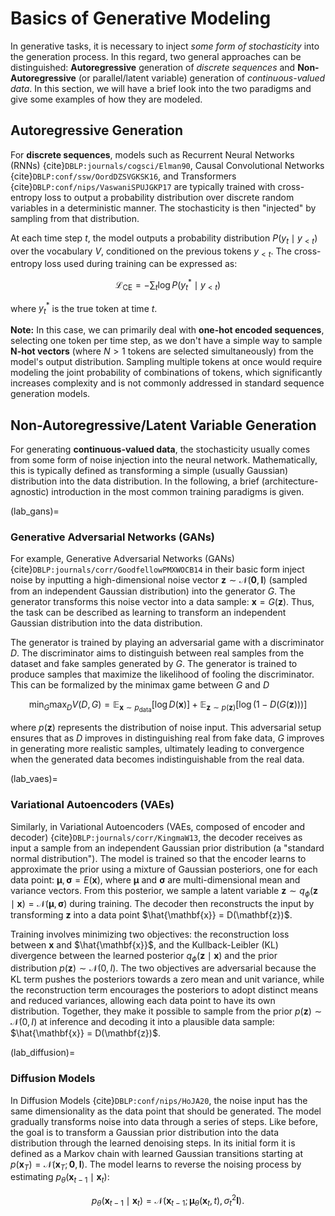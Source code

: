 # Basics of Generative Modeling

In generative tasks, it is necessary to inject *some form of stochasticity* into the generation process. In this regard, two general approaches can be distinguished: **Autoregressive** generation of *discrete sequences* and **Non-Autoregressive** (or parallel/latent variable) generation of *continuous-valued data*.
In this section, we will have a brief look into the two paradigms and give some examples of how they are modeled.

## Autoregressive Generation

For **discrete sequences**, models such as Recurrent Neural Networks (RNNs) {cite}`DBLP:journals/cogsci/Elman90`, Causal Convolutional Networks {cite}`DBLP:conf/ssw/OordDZSVGKSK16`, and Transformers {cite}`DBLP:conf/nips/VaswaniSPUJGKP17` are typically trained with cross-entropy loss to output a probability distribution over discrete random variables in a deterministic manner. The stochasticity is then "injected" by sampling from that distribution.

At each time step $t$, the model outputs a probability distribution $P(y_t \mid y_{<t})$ over the vocabulary $V$, conditioned on the previous tokens $y_{<t}$. The cross-entropy loss used during training can be expressed as:

$$
\mathcal{L}_{\text{CE}} = -\sum_{t} \log P(y_t^* \mid y_{<t})
$$

where $y_t^*$ is the true token at time $t$.

**Note:** In this case, we can primarily deal with **one-hot encoded sequences**, selecting one token per time step, as we don't have a simple way to sample **N-hot vectors** (where $N > 1$ tokens are selected simultaneously) from the model's output distribution. Sampling multiple tokens at once would require modeling the joint probability of combinations of tokens, which significantly increases complexity and is not commonly addressed in standard sequence generation models.

## Non-Autoregressive/Latent Variable Generation

For generating **continuous-valued data**, the stochasticity usually comes from some form of noise injection into the neural network.
Mathematically, this is typically defined as transforming a simple (usually Gaussian) distribution into the data distribution.
In the following, a brief (architecture-agnostic) introduction in the most common training paradigms is given.

(lab_gans)=
### Generative Adversarial Networks (GANs)

For example, Generative Adversarial Networks (GANs) {cite}`DBLP:journals/corr/GoodfellowPMXWOCB14` in their basic form inject noise by inputting a high-dimensional noise vector
$\mathbf{z} \sim \mathcal{N}(\mathbf{0}, \mathbf{I})$ (sampled from an independent Gaussian distribution) into the generator $G$.
The generator transforms this noise vector into a data sample: $\mathbf{x} = G(\mathbf{z})$.
Thus, the task can be described as learning to transform an independent Gaussian distribution into the data distribution.

The generator is trained by playing an adversarial game with a discriminator $D$. 
The discriminator aims to distinguish between real samples from the dataset and fake samples generated by $G$. 
The generator is trained to produce samples that maximize the likelihood of fooling the discriminator. 
This can be formalized by the minimax game between $G$ and $D$

$$
\min_G \max_D V(D, G) = \mathbb{E}_{\mathbf{x} \sim p_{\text{data}}} [\log D(\mathbf{x})] + \mathbb{E}_{\mathbf{z} \sim p(\mathbf{z})} [\log (1 - D(G(\mathbf{z})))]
$$

where $p(\mathbf{z})$ represents the distribution of noise input. 
This adversarial setup ensures that as $D$ improves in distinguishing real from fake data, 
$G$ improves in generating more realistic samples, ultimately leading to convergence when the generated data becomes indistinguishable from the real data.

(lab_vaes)=
### Variational Autoencoders (VAEs)

Similarly, in Variational Autoencoders (VAEs, composed of encoder and decoder) {cite}`DBLP:journals/corr/KingmaW13`, the decoder receives as input a sample from an independent Gaussian prior distribution (a "standard normal distribution"). 
The model is trained so that the encoder learns to approximate the prior using a mixture of Gaussian posteriors, one for each data point: 
$\boldsymbol{\mu}, \boldsymbol{\sigma} = E(\mathbf{x})$, where $\boldsymbol{\mu}$ and $\boldsymbol{\sigma}$ are multi-dimensional mean and variance vectors.
From this posterior, we sample a latent variable $\mathbf{z} \sim q_{\phi}(\mathbf{z} \mid \mathbf{x}) = \mathcal{N}(\boldsymbol{\mu}, \boldsymbol{\sigma})$ during training. 
The decoder then reconstructs the input by transforming $\mathbf{z}$ into a data point $\hat{\mathbf{x}} = D(\mathbf{z})$.

Training involves minimizing two objectives: the reconstruction loss between $\mathbf{x}$ and $\hat{\mathbf{x}}$, and the Kullback-Leibler (KL) divergence
between the learned posterior $q_{\phi}(\mathbf{z} \mid \mathbf{x})$ and the prior distribution $p(\mathbf{z}) \sim \mathcal{N}(0, I)$.
The two objectives are adversarial because the KL term pushes the posteriors towards a zero mean and unit variance, while the reconstruction term encourages the posteriors to adopt distinct means and reduced variances, allowing each data point to have its own distribution.
Together, they make it possible to sample from the prior $p(\mathbf{z}) \sim \mathcal{N}(0, I)$ at inference and decoding it into a plausible data sample: $\hat{\mathbf{x}} = D(\mathbf{z})$.

(lab_diffusion)=
### Diffusion Models

In Diffusion Models {cite}`DBLP:conf/nips/HoJA20`, the noise input has the same dimensionality as the data point that should be generated. 
The model gradually transforms noise into data through a series of steps.
Like before, the goal is to transform a Gaussian prior distribution into the data distribution through the learned denoising steps.
In its initial form it is defined as a Markov chain with learned Gaussian transitions starting at $p(\mathbf{x}_T) = \mathcal{N}(\mathbf{x}_T; \mathbf{0}, \mathbf{I})$.
The model learns to reverse the noising process by estimating $p_{\theta}(\mathbf{x}_{t-1} \mid \mathbf{x}_t)$:

   $$
   p_{\theta}(\mathbf{x}_{t-1} \mid \mathbf{x}_t) = \mathcal{N}(\mathbf{x}_{t-1}; \boldsymbol{\mu}_{\theta}(\mathbf{x}_t, t), \sigma_t^2 \mathbf{I}).
   $$
